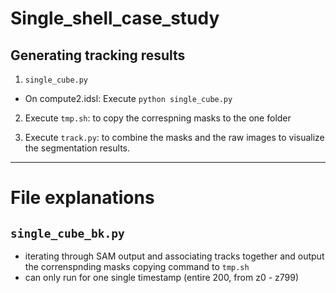 # Single_shell_case_study

## Generating tracking results
1. `single_cube.py`
- On compute2.idsl: Execute `python single_cube.py`

2. Execute `tmp.sh`: to copy the correspning masks to the one folder

3. Execute `track.py`: to combine the masks and the raw images to visualize the segmentation results.


---
# File explanations
## `single_cube_bk.py`
- iterating through SAM output and associating tracks together and output the correnspnding masks copying command to `tmp.sh`
- can only run for one single timestamp (entire 200, from z0 - z799)


